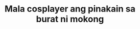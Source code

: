 ---
layout: post
title: Mala cosplayer ang pinakain sa burat ni mokong
duration: '16:04'
view: 300
rate: 2
video: 'https://flashservice.xvideos.com/embedframe/28015723'
category: 
 - pinay
 - beautif
 - student
 - pov
tags: 
 - pinay-sex
 - nene
 - sucked
 - blowjob
 - jackpot
 - show
 - nagparaos
 - flawless 
priority: 0.9
changefreq: daily
---